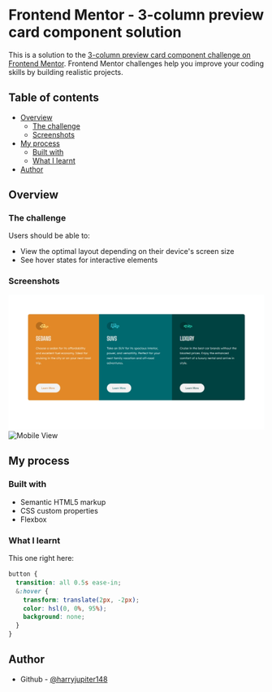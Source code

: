 # Frontend Mentor - 3-column preview card component solution

This is a solution to the [3-column preview card component challenge on Frontend Mentor](https://www.frontendmentor.io/challenges/3column-preview-card-component-pH92eAR2-). Frontend Mentor challenges help you improve your coding skills by building realistic projects. 

## Table of contents

- [Overview](#overview)
  - [The challenge](#the-challenge)
  - [Screenshots](#screenshots)
- [My process](#my-process)
  - [Built with](#built-with)
  - [What I learnt](#what-i-learnt)
- [Author](#author)

## Overview

### The challenge

Users should be able to:

- View the optimal layout depending on their device's screen size
- See hover states for interactive elements

### Screenshots

![Desktop View](./Images/flex-view.png)
![Mobile View](./Images/flex-view-rspo.jpeg)

## My process

### Built with

- Semantic HTML5 markup
- CSS custom properties
- Flexbox

### What I learnt

This one right here:

```css
button {
  transition: all 0.5s ease-in;
  &:hover {
    transform: translate(2px, -2px);
    color: hsl(0, 0%, 95%);
    background: none;
  }
}
```

## Author

- Github - [@harryjupiter148](https://github.com/harryjupiter148)
